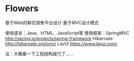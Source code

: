 # Flowers
基于Web的鲜花销售平台设计
基于MVC设计模式

使用语言：Java、HTML、JavaScript等
使用框架：SpringMVC  http://spring.io/projects/spring-framework
         Hibernate  http://hibernate.org/orm/
         LayUI      https://www.layui.com/




注：大概看一下工程结构就行了......
